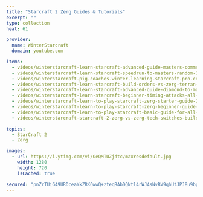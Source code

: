 ```yaml
---
title: "Starcraft 2 Zerg Guides & Tutorials"
excerpt: ""
type: collection
heat: 61

provider:
  name: WinterStarcraft
  domain: youtube.com

items:
  - videos/winterstarcraft-learn-starcraft-advanced-guide-masters-commentary-hour-vol-1
  - videos/winterstarcraft-learn-starcraft-speedrun-to-masters-random-30-wins-0-losses-terran-zerg-protoss
  - videos/winterstarcraft-pig-coaches-winter-learning-starcraft-pro-coaches-grandmaster
  - videos/winterstarcraft-learn-starcraft-build-orders-vs-zerg-terran-zerg-protoss-build-guide
  - videos/winterstarcraft-learn-starcraft-advanced-guide-diamond-to-masters-all-races-part-1-updated-2018
  - videos/winterstarcraft-learn-starcraft-beginner-timing-attacks-all-ins-terran-zerg-protoss
  - videos/winterstarcraft-learn-to-play-starcraft-zerg-starter-guide-2-build-order-updated-2017-lotv
  - videos/winterstarcraft-learn-to-play-starcraft-zerg-beginner-guide-1-updated-2017
  - videos/winterstarcraft-learn-to-play-starcraft-basic-guide-for-all-races-updated-2017-2
  - videos/winterstarcraft-starcraft-2-zerg-vs-zerg-tech-switches-build-order-and-postgame-breakdown

topics:
  - StarCraft 2
  - Zerg

images:
  - url: https://i.ytimg.com/vi/OeQMTUZjdtc/maxresdefault.jpg
    width: 1280
    height: 720
    isCached: true

secured: "pnZrTUiG49URDceaYkZRK6wwQ+zteqRAbDQNtl4rWJ4sNvBV9qhUtJPJ8u9bp97JGOffnnv/cA0freMLk3C9zjy5WGtKTXLmmpQ29pWubS3YUoLPF63xxRVRHDB/lS50PtjuhnrCPDrNbH3sXrowW4x+GoFMpiYqKLTC56wNwxNZZzDIKTjmIIRMiKptPi/jKoZfvTPRmM2Rp5bir5xBraHGydor4z4/xIa6p51mvHC+tYej2PWbLfZcEl5BRl0aKbu/iJez2+dYlg2epUHq8+vnBGpCLcFPGGvBh6YDe4BKeydOWIjyWU6dYxLjiKpP5W9KDCA2Uj7JoNaNLDuNtSZgPwCYritN5+Gv6rwiHlc=;ivXRZ6Yg9wnYkn/mCXowBg=="
---
```


